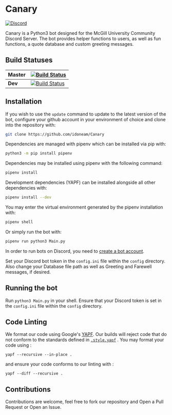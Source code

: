 # Canary
 [![Discord](https://img.shields.io/discord/236668784948019202.svg)](https://discord.gg/HDHvv58)

Canary is a Python3 bot designed for the McGill University Community Discord Server. The bot provides helper functions to users, as well as fun functions, a quote database and custom greeting messages. 

## Build Statuses

| Master |  [![Build Status](https://travis-ci.org/idoneam/Canary.svg?branch=master)](https://travis-ci.org/idoneam/Canary)  |
|--------|---|
| **Dev**    |  [![Build Status](https://travis-ci.org/idoneam/Canary.svg?branch=dev)](https://travis-ci.org/idoneam/Canary) |

## Installation

If you wish to use the `update` command to update to the latest version of the bot, configure your github account in 
your environment of choice and clone into the repository with:
```bash
git clone https://github.com/idoneam/Canary
```

Dependencies are managed with pipenv which can be installed via pip with:
```bash
python3 -m pip install pipenv
```

Dependencies may be installed using pipenv with the following command:
```bash
pipenv install
```

Development dependencies (YAPF) can be installed alongside all other dependencies with:
```bash
pipenv install --dev
```

You may enter the virtual environment generated by the pipenv installation with:
```bash
pipenv shell
```

Or simply run the bot with:
```bash
pipenv run python3 Main.py
```

In order to run bots on Discord, you need to [create a bot account](https://github.com/reactiflux/discord-irc/wiki/Creating-a-discord-bot-&-getting-a-token).

Set your Discord bot token in the `config.ini` file within the `config` directory. Also change your Database file path as well as Greeting and Farewell messages, if desired.

## Running the bot
Run `python3 Main.py` in your shell. Ensure that your Discord token is set in the `config.ini` file within the `config` directory.

## Code Linting
We format our code using Google's [YAPF](https://github.com/google/yapf). Our builds will reject code that do not conform to the standards defined in [`.style.yapf`](https://github.com/idoneam/Canary/blob/master/.style.yapf) . You may format your code using :

```
yapf --recursive --in-place .
```
and ensure your code conforms to our linting with :
```
yapf --diff --recursive .
```
## Contributions
Contributions are welcome, feel free to fork our repository and Open a Pull Request or Open an Issue.
